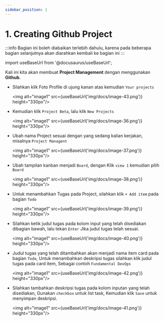 ```yaml
---
sidebar_position: 1
---
```


# 1. Creating Github Project

:::info
Bagian ini boleh diabaikan terlebih dahulu, karena pada beberapa bagian selanjutnya akan diarahkan kembali ke bagian ini
:::

import useBaseUrl from '@docusaurus/useBaseUrl';

Kali ini kita akan membuat **Project Management** dengan menggunakan **Github**.

- Silahkan klik Foto Profile di ujung kanan atas kemudian `Your projects`

  <img alt="image1" src={useBaseUrl('img/docs/image-43.png')} height="330px"/>

- Kemudian klik `Project Beta`, lalu klik `New Projects`

  <img alt="image1" src={useBaseUrl('img/docs/image-36.png')} height="330px"/>

- Ubah nama Project sesuai dengan yang sedang kalian kerjakan, misalnya `Project Managent`

  <img alt="image1" src={useBaseUrl('img/docs/image-37.png')} height="330px"/>

- Ubah tampilan kanban menjadi `Board`, dengan Klik `view 1` kemudian pilih `Board`

  <img alt="image1" src={useBaseUrl('img/docs/image-38.png')} height="330px"/>

- Untuk menambahkan Tugas pada Project, silahkan klik `+ Add item` pada bagian `Todo`

  <img alt="image1" src={useBaseUrl('img/docs/image-39.png')} height="330px"/>

- Silahkan ketik judul tugas pada kolom input yang telah disediakan dibagian bawah, lalu tekan `Enter` Jika judul tugas telah sesuai.

  <img alt="image1" src={useBaseUrl('img/docs/image-40.png')} height="330px"/>

- Judul tugas yang telah ditambahkan akan menjadi nama item card pada bagian `Todo`, Untuk menambahkan deskripsi tugas silahkan klik judul tugas pada card item, Sebagai contoh `Fundamental DevOps`

  <img alt="image1" src={useBaseUrl('img/docs/image-42.png')} height="330px"/>

- Silahkan tambahkan deskripsi tugas pada kolom inputan yang telah disediakan, Gunakan `checkbox` untuk list task, Kemudian klik `Save` untuk menyimpan deskripsi.

  <img alt="image1" src={useBaseUrl('img/docs/image-41.png')} height="330px"/>
